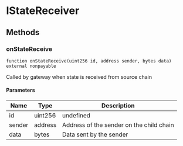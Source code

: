 # IStateReceiver









## Methods

### onStateReceive

```solidity
function onStateReceive(uint256 id, address sender, bytes data) external nonpayable
```

Called by gateway when state is received from source chain



#### Parameters

| Name | Type | Description |
|---|---|---|
| id | uint256 | undefined |
| sender | address | Address of the sender on the child chain |
| data | bytes | Data sent by the sender |




